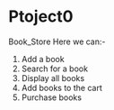 # Ptoject0
Book_Store
Here we can:-
1. Add a book
2. Search for a book
3. Display all books
4. Add books to the cart
5. Purchase books
